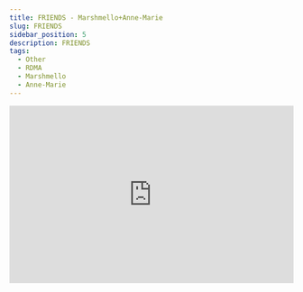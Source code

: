 ```yaml
---
title: FRIENDS - Marshmello+Anne-Marie
slug: FRIENDS
sidebar_position: 5
description: FRIENDS
tags:
  - Other
  - RDMA
  - Marshmello
  - Anne-Marie
---
```


<iframe width="100%" height="315" src="https://www.youtube.com/embed/NciQNF6tFJQ" title="YouTube video player" frameborder="0" allow="accelerometer; autoplay; clipboard-write; encrypted-media; gyroscope; picture-in-picture; web-share" allowfullscreen></iframe>